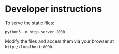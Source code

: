 Developer instructions
======================

To serve the static files:

```
python3 -m http.server 8000
```

Modify the files and access them via your browser at `http://localhost:8000`.
